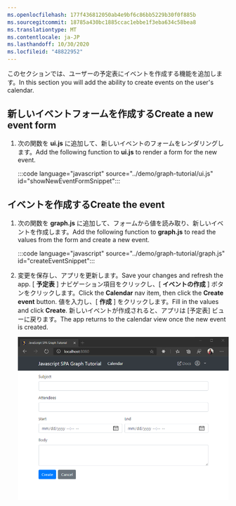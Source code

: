 ```yaml
---
ms.openlocfilehash: 177f436812050ab4e9bf6c86bb5229b30f0f885b
ms.sourcegitcommit: 18785a430bc1885ccac1ebbe1f3eba634c58bea8
ms.translationtype: MT
ms.contentlocale: ja-JP
ms.lasthandoff: 10/30/2020
ms.locfileid: "48822952"
---
```

<!-- markdownlint-disable MD002 MD041 -->

<span data-ttu-id="7149b-101">このセクションでは、ユーザーの予定表にイベントを作成する機能を追加します。</span><span class="sxs-lookup"><span data-stu-id="7149b-101">In this section you will add the ability to create events on the user's calendar.</span></span>

## <a name="create-a-new-event-form"></a><span data-ttu-id="7149b-102">新しいイベントフォームを作成する</span><span class="sxs-lookup"><span data-stu-id="7149b-102">Create a new event form</span></span>

1. <span data-ttu-id="7149b-103">次の関数を **ui.js** に追加して、新しいイベントのフォームをレンダリングします。</span><span class="sxs-lookup"><span data-stu-id="7149b-103">Add the following function to **ui.js** to render a form for the new event.</span></span>

    :::code language="javascript" source="../demo/graph-tutorial/ui.js" id="showNewEventFormSnippet":::

## <a name="create-the-event"></a><span data-ttu-id="7149b-104">イベントを作成する</span><span class="sxs-lookup"><span data-stu-id="7149b-104">Create the event</span></span>

1. <span data-ttu-id="7149b-105">次の関数を **graph.js** に追加して、フォームから値を読み取り、新しいイベントを作成します。</span><span class="sxs-lookup"><span data-stu-id="7149b-105">Add the following function to **graph.js** to read the values from the form and create a new event.</span></span>

    :::code language="javascript" source="../demo/graph-tutorial/graph.js" id="createEventSnippet":::

1. <span data-ttu-id="7149b-106">変更を保存し、アプリを更新します。</span><span class="sxs-lookup"><span data-stu-id="7149b-106">Save your changes and refresh the app.</span></span> <span data-ttu-id="7149b-107">[ **予定表** ] ナビゲーション項目をクリックし、[ **イベントの作成** ] ボタンをクリックします。</span><span class="sxs-lookup"><span data-stu-id="7149b-107">Click the **Calendar** nav item, then click the **Create event** button.</span></span> <span data-ttu-id="7149b-108">値を入力し、[ **作成** ] をクリックします。</span><span class="sxs-lookup"><span data-stu-id="7149b-108">Fill in the values and click **Create**.</span></span> <span data-ttu-id="7149b-109">新しいイベントが作成されると、アプリは [予定表] ビューに戻ります。</span><span class="sxs-lookup"><span data-stu-id="7149b-109">The app returns to the calendar view once the new event is created.</span></span>

    ![新しいイベントフォームのスクリーンショット](images/create-event-01.png)
